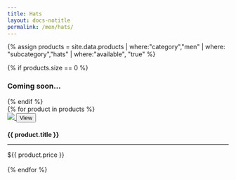```yaml
---
title: Hats
layout: docs-notitle
permalink: /men/hats/
---
```


{% assign products = site.data.products | where:"category","men" | where: "subcategory","hats" | where:"available", "true" %}

<div>
{% if products.size == 0 %}
    <h3>Coming soon...</h3>
{% endif %}
    <div class="row">
        {% for product in products %}
            <div class="col-md-4 img-container">
            <a href="{{ site.baseurl }}/{{ product.category }}/{{ product.subcategory }}/{{ product.title | downcase | replace: " ", "-" | replace: ":", "" }}/">
            <img src="{{ site.baseurl }}/img/{{ product.image }}" class="img-thumbnail" style="max-height: 195px;">
            <button class="btn btn-success enabled middle">
            View
            </button>
            </a>
            <h2 class="product-titlex" style="font-size: 14px;"> {{ product.title }}</h2>
            <hr>
            <span class="price">${{ product.price }}</span><br><br>
            </div>
        {% endfor %}
    </div>
</div>    
